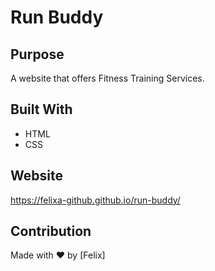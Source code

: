 # Run Buddy

## Purpose
A website that offers Fitness Training Services.

## Built With
* HTML
* CSS

## Website
https://felixa-github.github.io/run-buddy/

## Contribution
Made with ❤️ by [Felix]

